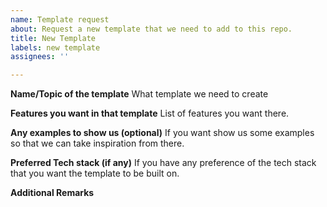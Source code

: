 ```yaml
---
name: Template request
about: Request a new template that we need to add to this repo.
title: New Template
labels: new template
assignees: ''

---
```


**Name/Topic of the template**
What template we need to create

**Features you want in that template**
List of features you want there.

**Any examples to show us (optional)**
If you want show us some examples so that we can take inspiration from there.

**Preferred Tech stack (if any)**
If you have any preference of the tech stack that you want the template to be built on.

**Additional Remarks**
